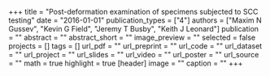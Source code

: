 +++
title = "Post-deformation examination of specimens subjected to SCC testing"
date = "2016-01-01"
publication_types = ["4"]
authors = ["Maxim N Gussev", "Kevin G Field", "Jeremy T Busby", "Keith J Leonard"]
publication = ""
abstract = ""
abstract_short = ""
image_preview = ""
selected = false
projects = []
tags = []
url_pdf = ""
url_preprint = ""
url_code = ""
url_dataset = ""
url_project = ""
url_slides = ""
url_video = ""
url_poster = ""
url_source = ""
math = true
highlight = true
[header]
image = ""
caption = ""
+++
